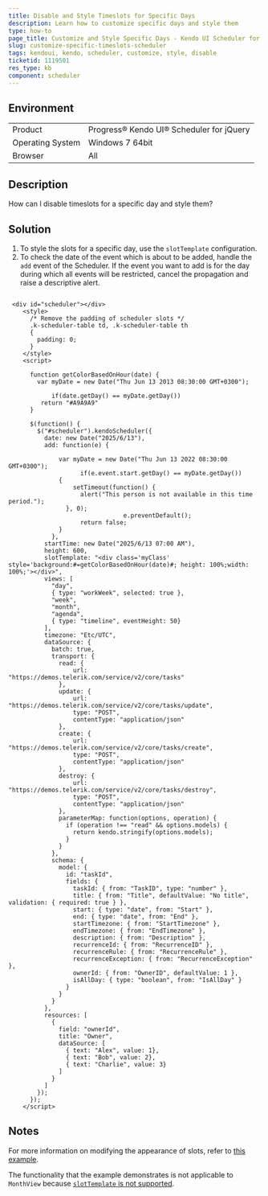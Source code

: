 ```yaml
---
title: Disable and Style Timeslots for Specific Days
description: Learn how to customize specific days and style them
type: how-to
page_title: Customize and Style Specific Days - Kendo UI Scheduler for jQuery
slug: customize-specific-timeslots-scheduler
tags: kendoui, kendo, scheduler, customize, style, disable
ticketid: 1119501
res_type: kb
component: scheduler
---
```


## Environment

<table>
 <tr>
  <td>Product</td>
  <td>Progress® Kendo UI® Scheduler for jQuery</td>
 </tr>
 <tr>
  <td>Operating System</td>
  <td>Windows 7 64bit</td>
 </tr>
 <tr>
  <td>Browser</td>
  <td>All</td>
 </tr>
</table>

## Description

How can I disable timeslots for a specific day and style them?

## Solution

1. To style the slots for a specific day, use the `slotTemplate` configuration.
1. To check the date of the event which is about to be added, handle the `add` event of the Scheduler. If the event you want to add is for the day during which all events will be restricted, cancel the propagation and raise a descriptive alert.

```dojo

 <div id="scheduler"></div>
    <style>
      /* Remove the padding of scheduler slots */
      .k-scheduler-table td, .k-scheduler-table th
      {
        padding: 0;
      }
    </style>
    <script>

      function getColorBasedOnHour(date) {
        var myDate = new Date("Thu Jun 13 2013 08:30:00 GMT+0300");

  			if(date.getDay() == myDate.getDay())
       	 return "#A9A9A9"
      }

      $(function() {
        $("#scheduler").kendoScheduler({
          date: new Date("2025/6/13"),
          add: function(e) {

              var myDate = new Date("Thu Jun 13 2022 08:30:00 GMT+0300");
         			if(e.event.start.getDay() == myDate.getDay())
              {
                  setTimeout(function() {
                    alert("This person is not available in this time period.");
                }, 0);
								e.preventDefault();
            		return false;
              }
        	},
          startTime: new Date("2025/6/13 07:00 AM"),
          height: 600,
          slotTemplate: "<div class='myClass' style='background:#=getColorBasedOnHour(date)#; height: 100%;width: 100%;'></div>",
          views: [
            "day",
            { type: "workWeek", selected: true },
            "week",
            "month",
            "agenda",
            { type: "timeline", eventHeight: 50}
          ],
          timezone: "Etc/UTC",
          dataSource: {
            batch: true,
            transport: {
              read: {
                  url: "https://demos.telerik.com/service/v2/core/tasks"
              },
              update: {
                  url: "https://demos.telerik.com/service/v2/core/tasks/update",
                  type: "POST",
                  contentType: "application/json"
              },
              create: {
                  url: "https://demos.telerik.com/service/v2/core/tasks/create",
                  type: "POST",
                  contentType: "application/json"
              },
              destroy: {
                  url: "https://demos.telerik.com/service/v2/core/tasks/destroy",
                  type: "POST",
                  contentType: "application/json"
              },
              parameterMap: function(options, operation) {
                if (operation !== "read" && options.models) {
                  return kendo.stringify(options.models);
                }
              }
            },
            schema: {
              model: {
                id: "taskId",
                fields: {
                  taskId: { from: "TaskID", type: "number" },
                  title: { from: "Title", defaultValue: "No title", validation: { required: true } },
                  start: { type: "date", from: "Start" },
                  end: { type: "date", from: "End" },
                  startTimezone: { from: "StartTimezone" },
                  endTimezone: { from: "EndTimezone" },
                  description: { from: "Description" },
                  recurrenceId: { from: "RecurrenceID" },
                  recurrenceRule: { from: "RecurrenceRule" },
                  recurrenceException: { from: "RecurrenceException" },
                  ownerId: { from: "OwnerID", defaultValue: 1 },
                  isAllDay: { type: "boolean", from: "IsAllDay" }
                }
              }
            }
          },
          resources: [
            {
              field: "ownerId",
              title: "Owner",
              dataSource: [
                { text: "Alex", value: 1},
                { text: "Bob", value: 2},
                { text: "Charlie", value: 3}
              ]
            }
          ]
        });
      });
    </script>

```

## Notes

For more information on modifying the appearance of slots, refer to [this example](https://docs.telerik.com/kendo-ui//knowledge-base/set-slot-background-color-using-slot-templates).

The functionality that the example demonstrates is not applicable to `MonthView` because [`slotTemplate` is not supported](https://docs.telerik.com/kendo-ui/api/javascript/ui/scheduler/configuration/views.slottemplate).
